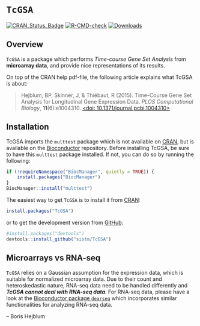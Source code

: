 
<!-- README.md is generated from README.Rmd. Please edit that file -->

# `TcGSA`

[![CRAN_Status_Badge](http://www.r-pkg.org/badges/version/TcGSA)](https://cran.r-project.org/package=TcGSA)
[![R-CMD-check](https://github.com/sistm/TcGSA/workflows/R-CMD-check/badge.svg)](https://github.com/sistm/TcGSA/actions)
[![Downloads](https://cranlogs.r-pkg.org/badges/TcGSA?color=blue)](https://www.r-pkg.org/pkg/TcGSA)

## Overview

`TcGSA` is a package which performs *Time-course Gene Set Analysis* from
**microarray data**, and provide nice representations of its results.

On top of the CRAN help pdf-file, the following article explains what
TcGSA is about:

> Hejblum, BP, Skinner, J, & Thiébaut, R (2015). Time-Course Gene Set
> Analysis for Longitudinal Gene Expression Data. *PLOS Computational
> Biology*, **11**(6):e1004310. [\<doi:
> 10.1371/journal.pcbi.1004310\>](https://doi.org/10.1371/journal.pcbi.1004310/)

## Installation

TcGSA imports the `multtest` package which is not available on
[CRAN](https://cran.r-project.org/), but is available on the
[Bioconductor](https://www.bioconductor.org/packages/release/bioc/html/multtest.html)
repository. Before installing TcGSA, be sure to have this `multtest`
package installed. If not, you can do so by running the following:

``` r
if (!requireNamespace("BiocManager", quietly = TRUE)) {
    install.packages("BiocManager")
}
BiocManager::install("multtest")
```

The easiest way to get `TcGSA` is to install it from
[CRAN](https://cran.r-project.org/package=TcGSA):

``` r
install.packages("TcGSA")
```

or to get the development version from
[GitHub](https://github.com/sistm/TcGSA/):

``` r
#install.packages("devtools")
devtools::install_github("sistm/TcGSA")
```

## Microarrays vs RNA-seq

`TcGSA` relies on a Gaussian assumption for the expression data, which
is suitable for normalized microarray data. Due to their count and
heteroskedastic nature, RNA-seq data need to be handled differently and
***TcGSA cannot deal with RNA-seq data***. For RNA-seq data, please have
a look at the [Bioconductor package
`dearseq`](https://bioconductor.org/packages/dearseq/) which
incorporates similar functionalities for analyzing RNA-seq data.

– Boris Hejblum
